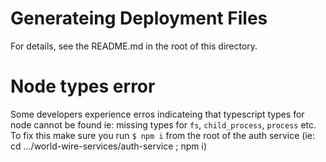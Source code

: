 # Generateing Deployment Files
For details, see the README.md in the root of this directory. 

# Node types error
Some developers experience erros indicateing that typescript types for node cannot be found
ie: missing types for `fs`, `child_process`, `process` etc. To fix this make sure you 
run `$ npm i` from the root of the auth service (ie: cd .../world-wire-services/auth-service ; npm i)